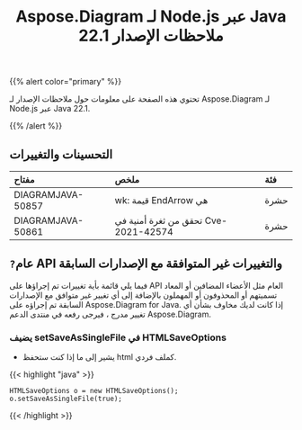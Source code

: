 ﻿---
title: Aspose.Diagram لـ Node.js عبر Java 22.1 ملاحظات الإصدار
type: docs
weight: 27
url: /ar/java/aspose-diagram-for-node-js-via-java-22-1-release-notes/
---
{{% alert color="primary" %}}

تحتوي هذه الصفحة على معلومات حول ملاحظات الإصدار لـ Aspose.Diagram لـ Node.js عبر Java 22.1.

{{% /alert %}}
## **التحسينات والتغييرات**

|**مفتاح**|**ملخص**|**فئة**|
|:- |:- |:- |
|DIAGRAMJAVA-50857|wk: قيمة EndArrow هي|حشرة|
|DIAGRAMJAVA-50861|تحقق من ثغرة أمنية في Cve-2021-42574|حشرة|

## `?`**عام API والتغييرات غير المتوافقة مع الإصدارات السابقة**
فيما يلي قائمة بأية تغييرات تم إجراؤها على API العام مثل الأعضاء المضافين أو المعاد تسميتهم أو المحذوفون أو المهملون بالإضافة إلى أي تغيير غير متوافق مع الإصدارات السابقة تم إجراؤه على Aspose.Diagram for Java. إذا كانت لديك مخاوف بشأن أي تغيير مدرج ، فيرجى رفعه في منتدى الدعم Aspose.Diagram.

### **يضيف setSaveAsSingleFile في HTMLSaveOptions**
- يشير إلى ما إذا كنت ستحفظ html كملف فردي.

{{< highlight "java" >}}

    HTMLSaveOptions o = new HTMLSaveOptions();    
    o.setSaveAsSingleFile(true);

{{< /highlight >}}

